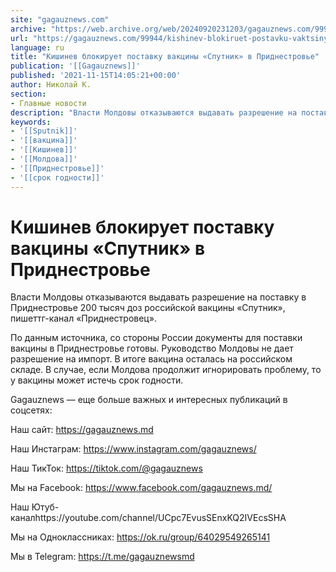 ```yaml
---
site: "gagauznews.com"
archive: "https://web.archive.org/web/20240920231203/gagauznews.com/99944/kishinev-blokiruet-postavku-vaktsiny-sputnik-v-pridnestrove.html"
url: "https://gagauznews.com/99944/kishinev-blokiruet-postavku-vaktsiny-sputnik-v-pridnestrove.html"
language: ru
title: "Кишинев блокирует поставку вакцины «Спутник» в Приднестровье"
publication: '[[Gagauznews]]'
published: '2021-11-15T14:05:21+00:00'
author: Николай К.
section:
- Главные новости
description: "Власти Молдовы отказываются выдавать разрешение на поставку в Приднестровье 200 тысяч доз российской вакцины «Спутник», пишет тг-канал «Приднестровец». По данным источника, со стороны России документы для поставки вакцины в Приднестровье готовы. Руководство Молдовы не дает разрешение на импорт. В итоге вакцина осталась на российском складе. В случае, если Молдова продолжит игнорировать проблему, то у вакцины может истечь срок годности. Gagauznews — еще больше важных и интересных публикаций в соцсетях: Наш сайт: https://gagauznews.md Наш Инстаграм: https://www.instagram.com/gagauznews/ Наш ТикТок: https://tiktok.com/@gagauznews Мы на Facebook: https://www.facebook.com/gagauznews.md/ Наш Ютуб-канал https://youtube.com/channel/UCpc7EvusSEnxKQ2IVEcsSHA Мы на Oдноклассниках: https://ok.ru/group/64029549265141 Мы в Telegram: https://t.me/gagauznewsmd"
keywords:
- '[[Sputnik]]'
- '[[вакцина]]'
- '[[Кишинев]]'
- '[[Молдова]]'
- '[[Приднестровье]]'
- '[[срок годности]]'
---
```


# Кишинев блокирует поставку вакцины «Спутник» в Приднестровье

Власти Молдовы отказываются выдавать разрешение на поставку в Приднестровье 200 тысяч доз российской вакцины «Спутник», пишеттг-канал «Приднестровец».

По данным источника, со стороны России документы для поставки вакцины в Приднестровье готовы. Руководство Молдовы не дает разрешение на импорт. В итоге вакцина осталась на российском складе. В случае, если Молдова продолжит игнорировать проблему, то у вакцины может истечь срок годности.

Gagauznews — еще больше важных и интересных публикаций в соцсетях:

Наш сайт: https://gagauznews.md

Наш Инстаграм: https://www.instagram.com/gagauznews/

Наш ТикТок: https://tiktok.com/@gagauznews

Мы на Facebook: https://www.facebook.com/gagauznews.md/

Наш Ютуб-каналhttps://youtube.com/channel/UCpc7EvusSEnxKQ2IVEcsSHA

Мы на Oдноклассниках: https://ok.ru/group/64029549265141

Мы в Telegram: https://t.me/gagauznewsmd